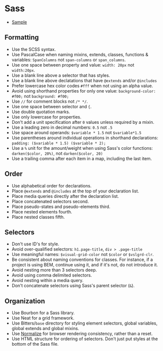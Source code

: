 # Sass

- [Sample](sample.scss)

## Formatting

* Use the SCSS syntax.
* Use PascalCase when naming mixins, extends, classes, functions & variables: `SpanColumns` not `span-columns` or `span_columns`.
* Use one space between property and value: `width: 20px` not `width:20px`.
* Use a blank line above a selector that has styles.
* Use a blank line above declatations that have `@extends` and/or `@includes`
* Prefer lowercase hex color codes `#fff` when not using an alpha value.
* Avoid using shorthand properties for only one value: `background-color: #f00;` not `background: #f00;`
* Use `//` for comment blocks not `/* */`.
* Use one space between selector and `{`.
* Use double quotation marks.
* Use only lowercase for properties.
* Don't add a unit specification after `0` values unless required by a mixin.
* Use a leading zero in decimal numbers: `0.5` not `.5`
* Use space around operands: `$variable * 1.5` not `$variable*1.5`
* Use parentheses around individual operations in shorthand declarations: `padding: ($variable * 1.5) ($variable * 2);`
* Use a `%` unit for the amount/weight when using Sass's color functions: `darken($color, 20%)`, not `darken($color, 20)`
* Use a trailing comma after each item in a map, including the last item.

## Order

* Use alphabetical order for declarations.
* Place `@extends` and `@includes` at the top of your declaration list.
* Place media queries directly after the declaration list.
* Place concatenated selectors second.
* Place pseudo-states and pseudo-elements third.
* Place nested elements fourth.
* Place nested classes fifth.

## Selectors

* Don't use ID's for style.
* Avoid over-qualified selectors: `h1.page-title`, `div > .page-title`
* Use meaningful names: `$visual-grid-color` not `$color` or `$vslgrd-clr`.
* Be consistent about naming conventions for classes. For instance, if a project is using BEM, continue using it, and if it's not, do not introduce it.
* Avoid nesting more than 3 selectors deep.
* Avoid using comma delimited selectors.
* Avoid nesting within a media query.
* Don't concatenate selectors using Sass's parent selector (`&`).

## Organization

* Use Bourbon for a Sass library.
* Use Neat for a grid framework.
* Use Bitters/`base` directory for styling element selectors, global variables, global extends and global mixins.
* Use [Normalize](https://github.com/necolas/normalize.css) for browser rendering consistency, rather than a reset.
* Use HTML structure for ordering of selectors. Don't just put styles at the bottom of the Sass file.
